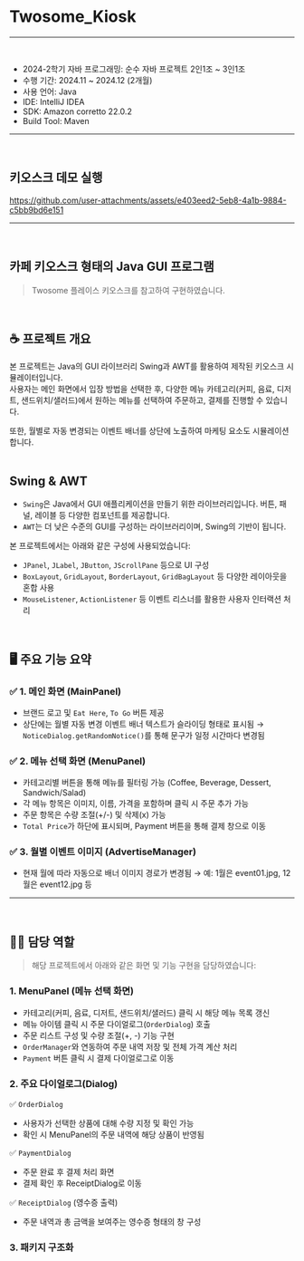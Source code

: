 # Twosome_Kiosk

---
<br/>

- 2024-2학기 자바 프로그래밍: 순수 자바 프로젝트 2인1조 ~ 3인1조
- 수행 기간: 2024.11 ~ 2024.12 (2개월)
- 사용 언어: Java
- IDE: IntelliJ IDEA
- SDK: Amazon corretto 22.0.2
- Build Tool: Maven

---
<br/>

## 키오스크 데모 실행

https://github.com/user-attachments/assets/e403eed2-5eb8-4a1b-9884-c5bb9bd6e151

---
<br/>

## 카페 키오스크 형태의 Java GUI 프로그램
> Twosome 플레이스 키오스크를 참고하여 구현하였습니다.
<br/>

## ☕ 프로젝트 개요
본 프로젝트는 Java의 GUI 라이브러리 Swing과 AWT를 활용하여 제작된 키오스크 시뮬레이터입니다. <br/>
사용자는 메인 화면에서 입장 방법을 선택한 후, 다양한 메뉴 카테고리(커피, 음료, 디저트, 샌드위치/샐러드)에서 원하는 메뉴를 선택하여 주문하고, 결제를 진행할 수 있습니다. <br/>

또한, 월별로 자동 변경되는 이벤트 배너를 상단에 노출하여 마케팅 요소도 시뮬레이션합니다. <br/>
<br/>

## Swing & AWT
- `Swing`은 Java에서 GUI 애플리케이션을 만들기 위한 라이브러리입니다. 버튼, 패널, 레이블 등 다양한 컴포넌트를 제공합니다.
- `AWT`는 더 낮은 수준의 GUI를 구성하는 라이브러리이며, Swing의 기반이 됩니다.

본 프로젝트에서는 아래와 같은 구성에 사용되었습니다:
- `JPanel`, `JLabel`, `JButton`, `JScrollPane` 등으로 UI 구성
- `BoxLayout`, `GridLayout`, `BorderLayout`, `GridBagLayout` 등 다양한 레이아웃을 혼합 사용
- `MouseListener`, `ActionListener` 등 이벤트 리스너를 활용한 사용자 인터랙션 처리
<br/>

## 🖥 주요 기능 요약
### ✅ 1. 메인 화면 (MainPanel)
- 브랜드 로고 및 `Eat Here`, `To Go` 버튼 제공
- 상단에는 월별 자동 변경 이벤트 배너 텍스트가 슬라이딩 형태로 표시됨
  → `NoticeDialog.getRandomNotice()`를 통해 문구가 일정 시간마다 변경됨

### ✅ 2. 메뉴 선택 화면 (MenuPanel)
- 카테고리별 버튼을 통해 메뉴를 필터링 가능 (Coffee, Beverage, Dessert, Sandwich/Salad)
- 각 메뉴 항목은 이미지, 이름, 가격을 포함하며 클릭 시 주문 추가 가능
- 주문 항목은 수량 조절(+/-) 및 삭제(x) 가능
- `Total Price`가 하단에 표시되며, Payment 버튼을 통해 결제 창으로 이동

### ✅ 3. 월별 이벤트 이미지 (AdvertiseManager)
- 현재 월에 따라 자동으로 배너 이미지 경로가 변경됨
  → 예: 1월은 event01.jpg, 12월은 event12.jpg 등

---
<br/>

## 👨‍💻 담당 역할
> 해당 프로젝트에서 아래와 같은 화면 및 기능 구현을 담당하였습니다:

### 1. MenuPanel (메뉴 선택 화면)
- 카테고리(커피, 음료, 디저트, 샌드위치/샐러드) 클릭 시 해당 메뉴 목록 갱신
- 메뉴 아이템 클릭 시 주문 다이얼로그(`OrderDialog`) 호출
- 주문 리스트 구성 및 수량 조절(+, -) 기능 구현
- `OrderManager`와 연동하여 주문 내역 저장 및 전체 가격 계산 처리
- `Payment` 버튼 클릭 시 결제 다이얼로그로 이동

### 2. 주요 다이얼로그(Dialog)
✅ `OrderDialog`
- 사용자가 선택한 상품에 대해 수량 지정 및 확인 가능
- 확인 시 MenuPanel의 주문 내역에 해당 상품이 반영됨

✅ `PaymentDialog`
- 주문 완료 후 결제 처리 화면
- 결제 확인 후 ReceiptDialog로 이동

✅ `ReceiptDialog` (영수증 출력)
- 주문 내역과 총 금액을 보여주는 영수증 형태의 창 구성

### 3. 패키지 구조화


